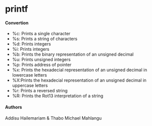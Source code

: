 # printf
#### Convertion
- %c: Prints a single character
- %s: Prints a string of characters
- %d: Prints integers
- %i: Prints integers
- %b: Prints the binary representation of an unsigned decimal
- %u: Prints unsigned integers
- %p: Prints address of pointer
- %x: Prints the hexadecial representation of an unsigned decimal in lowercase letters
- %X:Prints the hexadecial representation of an unsigned decimal in uppercase letters
- %r: Prints a reversed string
- %R: Prints the Rot13 interpretation of a string

#### Authors
Addisu Hailemariam & Thabo Michael Mahlangu
